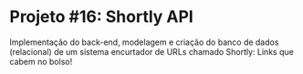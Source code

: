 # Projeto #16: Shortly API

Implementação do back-end, modelagem e criação do banco de dados (relacional) de um sistema encurtador de URLs chamado Shortly: Links que cabem no bolso!
